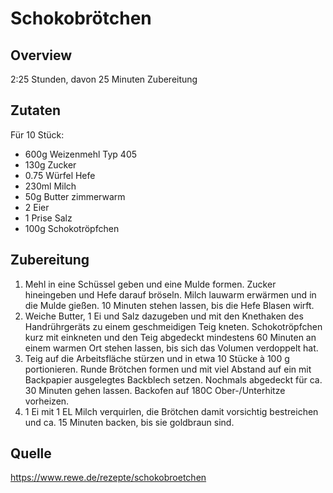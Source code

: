 # Schokobrötchen

## Overview
2:25 Stunden, davon 25 Minuten Zubereitung

## Zutaten

Für 10 Stück:

- 600g Weizenmehl Typ 405
- 130g Zucker
- 0.75 Würfel Hefe
- 230ml Milch
- 50g Butter zimmerwarm
- 2 Eier
- 1 Prise Salz
- 100g Schokotröpfchen

## Zubereitung
1. Mehl in eine Schüssel geben und eine Mulde formen. Zucker hineingeben und Hefe darauf bröseln. Milch lauwarm erwärmen und in die Mulde gießen. 10 Minuten stehen lassen, bis die Hefe Blasen wirft.
2. Weiche Butter, 1 Ei und Salz dazugeben und mit den Knethaken des Handrührgeräts zu einem geschmeidigen Teig kneten. Schokotröpfchen kurz mit einkneten und den Teig abgedeckt mindestens 60 Minuten an einem warmen Ort stehen lassen, bis sich das Volumen verdoppelt hat.
3. Teig auf die Arbeitsfläche stürzen und in etwa 10 Stücke à 100 g portionieren. Runde Brötchen formen und mit viel Abstand auf ein mit Backpapier ausgelegtes Backblech setzen. Nochmals abgedeckt für ca. 30 Minuten gehen lassen. Backofen auf 180C Ober-/Unterhitze vorheizen.
4. 1 Ei mit 1 EL Milch verquirlen, die Brötchen damit vorsichtig bestreichen und ca. 15 Minuten backen, bis sie goldbraun sind.

## Quelle
https://www.rewe.de/rezepte/schokobroetchen
